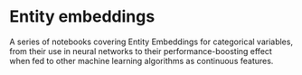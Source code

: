 # Entity embeddings

A series of notebooks covering Entity Embeddings for categorical variables, from their use in neural networks to their performance-boosting effect when fed to other machine learning algorithms as continuous features.

